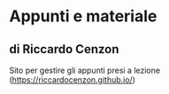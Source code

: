 # Appunti e materiale
## di Riccardo Cenzon
Sito per gestire gli appunti presi a lezione (https://riccardocenzon.github.io/)

